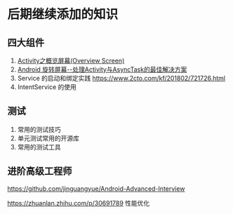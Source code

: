 # 后期继续添加的知识

## 四大组件

1. [Activity之概览屏幕(Overview Screen)](https://www.cnblogs.com/jycboy/p/overview_screen.html)
2. [Android 旋转屏幕--处理Activity与AsyncTask的最佳解决方案](http://www.cnblogs.com/jycboy/p/save_state_data.html)
3. Service 的启动和绑定实践
https://www.2cto.com/kf/201802/721726.html
4. IntentService 的使用


## 测试
1. 常用的测试技巧
2. 单元测试常用的开源库
3. 常用的测试工具


## 进阶高级工程师
https://github.com/jinguangyue/Android-Advanced-Interview

https://zhuanlan.zhihu.com/p/30691789 性能优化